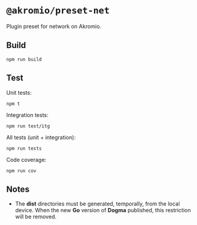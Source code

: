 # `@akromio/preset-net`

Plugin preset for network on Akromio.

## Build

```
npm run build
```

## Test

Unit tests:

```
npm t
```

Integration tests:

```
npm run test/itg
```

All tests (unit + integration):

```
npm run tests
```

Code coverage:

```
npm run cov
```

## Notes

- The **dist** directories must be generated, temporally, from the local device.
  When the new **Go** version of **Dogma** published, this restriction will be removed.
